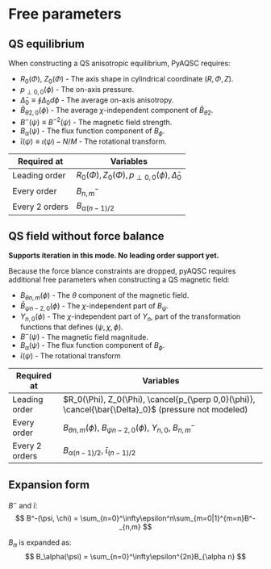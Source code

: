 # Free parameters

## QS equilibrium 
When constructing a QS anisotropic equilibrium, PyAQSC requires: 
- $R_0(\Phi)$, $Z_0(\Phi)$ - The axis shape in cylindrical coordinate $(R, \Phi, Z)$.
- $p_{\perp 0,0}(\phi)$ - The on-axis pressure.
- $\bar{\Delta}_0\equiv\oint\Delta_0d\phi$ - The average on-axis anisotropy.
- $\bar{B}_{\theta 2,0}(\phi)$ - The average $\chi$-independent component of $\bar{B}_{\theta 2}$.
- $B^-(\psi)\equiv B^{-2}(\psi)$ - The magnetic field strength.
- $B_{\alpha}(\psi)$ - The flux function component of $B_\phi$.
- $\bar{\iota}(\psi)\equiv\iota(\psi)-N/M$ - The rotational transform.


| Required at    | Variables                            
| -------------- | ------------------------------------ 
| Leading order  | $R_0(\Phi), Z_0(\Phi), p_{\perp 0,0}(\phi), \bar{\Delta}_0$ 
| Every order    | $B^-_{n,m}$ 
| Every 2 orders | $B_{\alpha(n-1)/2}$ 


## QS field without force balance 

**Supports iteration in this mode. No leading order support yet.**

Because the force blance constraints are dropped, pyAQSC requires additional free parameters when constructing a QS magnetic field:

- $B_{\theta n,m}(\phi)$ - The $\theta$ component of the magnetic field.
- $\bar{B}_{\psi n-2,0}(\phi)$ - The $\chi$-independent part of $B_\psi$. 
- $Y_{n,0}(\phi)$ - The $\chi$-independent part of $Y_n$, part of the transformation functions that defines $(\psi, \chi, \phi)$.
- $B^-(\psi)$ - The magnetic field magnitude.
- $B_{\alpha}(\psi)$ - The flux function component of $B_\phi$.  
- $\bar\iota(\psi)$ - The rotational transform

| Required at    | Variables                            
| -------------- | ------------------------------------ 
| Leading order  | $R_0(\Phi), Z_0(\Phi), \cancel{p_{\perp 0,0}(\phi)}, \cancel{\bar{\Delta}_0}$ (pressure not modeled) 
| Every order    | $B_{\theta n,m}(\phi)$, $B_{\psi n-2,0}(\phi)$, $Y_{n,0}$, $B^-_{n,m}$ 
| Every 2 orders | $B_{\alpha(n-1)/2}$, $\bar\iota_{(n-1)/2}$

## Expansion form

$B^-$ and $\bar{\iota}$:
$$
B^-(\psi, \chi) = \sum_{n=0}^\infty\epsilon^n\sum_{m=0|1}^{m=n}B^-_{n,m}
$$

$B_\alpha$ is expanded as:
$$
B_\alpha(\psi) = \sum_{n=0}^\infty\epsilon^{2n}B_{\alpha n}
$$





